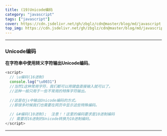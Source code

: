 ```yaml
---
title: (19)Unicode编码
category: "javascript"
tags: ["javascript"]
cover: https://cdn.jsdelivr.net/gh/zbglz/cdn@master/blog/md/javascript.svg
top_img: https://cdn.jsdelivr.net/gh/zbglz/cdn@master/blog/md/javascript.svg
---
```


***

### Unicode编码

**在字符串中使用转义字符输出Unicode编码**。


```js js
<script>
  // \u编码(16进制)
  console.log("\u0031")
  //当然1这种常用字符，我们都可以用键盘直接输入就可以了。
  //这种一般只用于一些不常用的特殊字符输出。
  
  //这是在js中输出Unicode编码的方式。
  //那很多时候我们也需要在网页中显示这些特殊编码。
  
  // &#编码(10进制);  注意！！这里的编码要求是10进制编码
  // 需要将16进制的Unicode转换为10进制编码。
</script>
```


***
